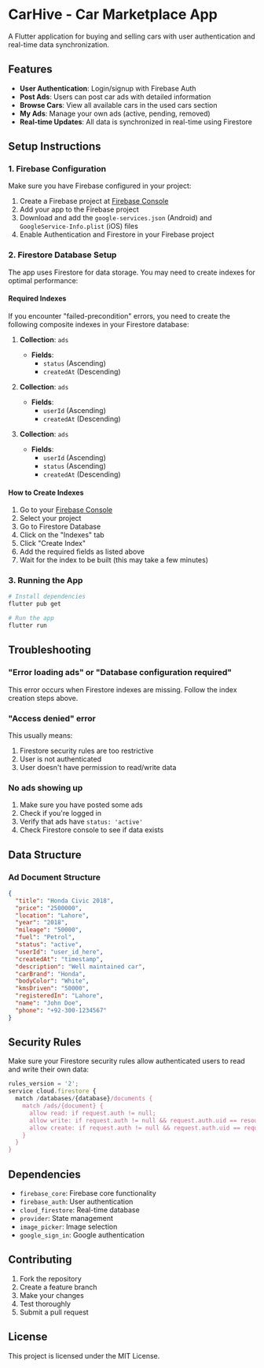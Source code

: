 # CarHive - Car Marketplace App

A Flutter application for buying and selling cars with user authentication and real-time data synchronization.

## Features

- **User Authentication**: Login/signup with Firebase Auth
- **Post Ads**: Users can post car ads with detailed information
- **Browse Cars**: View all available cars in the used cars section
- **My Ads**: Manage your own ads (active, pending, removed)
- **Real-time Updates**: All data is synchronized in real-time using Firestore

## Setup Instructions

### 1. Firebase Configuration

Make sure you have Firebase configured in your project:

1. Create a Firebase project at [Firebase Console](https://console.firebase.google.com/)
2. Add your app to the Firebase project
3. Download and add the `google-services.json` (Android) and `GoogleService-Info.plist` (iOS) files
4. Enable Authentication and Firestore in your Firebase project

### 2. Firestore Database Setup

The app uses Firestore for data storage. You may need to create indexes for optimal performance:

#### Required Indexes

If you encounter "failed-precondition" errors, you need to create the following composite indexes in your Firestore database:

1. **Collection**: `ads`
   - **Fields**: 
     - `status` (Ascending)
     - `createdAt` (Descending)

2. **Collection**: `ads`
   - **Fields**:
     - `userId` (Ascending)
     - `createdAt` (Descending)

3. **Collection**: `ads`
   - **Fields**:
     - `userId` (Ascending)
     - `status` (Ascending)
     - `createdAt` (Descending)

#### How to Create Indexes

1. Go to your [Firebase Console](https://console.firebase.google.com/)
2. Select your project
3. Go to Firestore Database
4. Click on the "Indexes" tab
5. Click "Create Index"
6. Add the required fields as listed above
7. Wait for the index to be built (this may take a few minutes)

### 3. Running the App

```bash
# Install dependencies
flutter pub get

# Run the app
flutter run
```

## Troubleshooting

### "Error loading ads" or "Database configuration required"

This error occurs when Firestore indexes are missing. Follow the index creation steps above.

### "Access denied" error

This usually means:
1. Firestore security rules are too restrictive
2. User is not authenticated
3. User doesn't have permission to read/write data

### No ads showing up

1. Make sure you have posted some ads
2. Check if you're logged in
3. Verify that ads have `status: 'active'`
4. Check Firestore console to see if data exists

## Data Structure

### Ad Document Structure

```json
{
  "title": "Honda Civic 2018",
  "price": "2500000",
  "location": "Lahore",
  "year": "2018",
  "mileage": "50000",
  "fuel": "Petrol",
  "status": "active",
  "userId": "user_id_here",
  "createdAt": "timestamp",
  "description": "Well maintained car",
  "carBrand": "Honda",
  "bodyColor": "White",
  "kmsDriven": "50000",
  "registeredIn": "Lahore",
  "name": "John Doe",
  "phone": "+92-300-1234567"
}
```

## Security Rules

Make sure your Firestore security rules allow authenticated users to read and write their own data:

```javascript
rules_version = '2';
service cloud.firestore {
  match /databases/{database}/documents {
    match /ads/{document} {
      allow read: if request.auth != null;
      allow write: if request.auth != null && request.auth.uid == resource.data.userId;
      allow create: if request.auth != null && request.auth.uid == request.resource.data.userId;
    }
  }
}
```

## Dependencies

- `firebase_core`: Firebase core functionality
- `firebase_auth`: User authentication
- `cloud_firestore`: Real-time database
- `provider`: State management
- `image_picker`: Image selection
- `google_sign_in`: Google authentication

## Contributing

1. Fork the repository
2. Create a feature branch
3. Make your changes
4. Test thoroughly
5. Submit a pull request

## License

This project is licensed under the MIT License.

